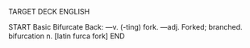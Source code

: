 TARGET DECK
ENGLISH

START
Basic
Bifurcate
Back: —v. (-ting) fork. —adj. Forked; branched.  bifurcation n. [latin furca fork]
END
